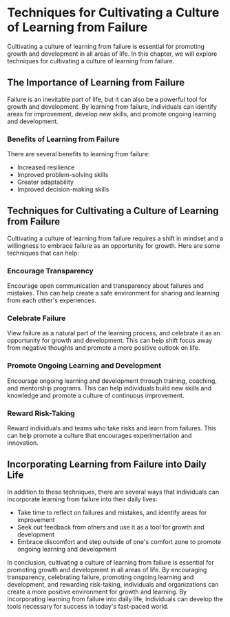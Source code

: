 Techniques for Cultivating a Culture of Learning from Failure
========================================================================================================================

Cultivating a culture of learning from failure is essential for promoting growth and development in all areas of life. In this chapter, we will explore techniques for cultivating a culture of learning from failure.

The Importance of Learning from Failure
---------------------------------------

Failure is an inevitable part of life, but it can also be a powerful tool for growth and development. By learning from failure, individuals can identify areas for improvement, develop new skills, and promote ongoing learning and development.

### Benefits of Learning from Failure

There are several benefits to learning from failure:

* Increased resilience
* Improved problem-solving skills
* Greater adaptability
* Improved decision-making skills

Techniques for Cultivating a Culture of Learning from Failure
-------------------------------------------------------------

Cultivating a culture of learning from failure requires a shift in mindset and a willingness to embrace failure as an opportunity for growth. Here are some techniques that can help:

### Encourage Transparency

Encourage open communication and transparency about failures and mistakes. This can help create a safe environment for sharing and learning from each other's experiences.

### Celebrate Failure

View failure as a natural part of the learning process, and celebrate it as an opportunity for growth and development. This can help shift focus away from negative thoughts and promote a more positive outlook on life.

### Promote Ongoing Learning and Development

Encourage ongoing learning and development through training, coaching, and mentorship programs. This can help individuals build new skills and knowledge and promote a culture of continuous improvement.

### Reward Risk-Taking

Reward individuals and teams who take risks and learn from failures. This can help promote a culture that encourages experimentation and innovation.

Incorporating Learning from Failure into Daily Life
---------------------------------------------------

In addition to these techniques, there are several ways that individuals can incorporate learning from failure into their daily lives:

* Take time to reflect on failures and mistakes, and identify areas for improvement
* Seek out feedback from others and use it as a tool for growth and development
* Embrace discomfort and step outside of one's comfort zone to promote ongoing learning and development

In conclusion, cultivating a culture of learning from failure is essential for promoting growth and development in all areas of life. By encouraging transparency, celebrating failure, promoting ongoing learning and development, and rewarding risk-taking, individuals and organizations can create a more positive environment for growth and learning. By incorporating learning from failure into daily life, individuals can develop the tools necessary for success in today's fast-paced world.
